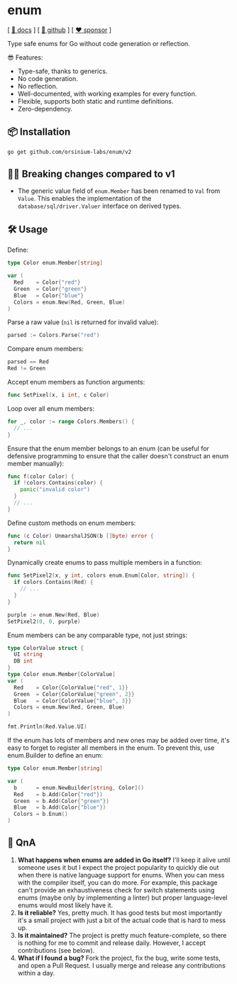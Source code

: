 # enum

[ [📄 docs](https://pkg.go.dev/github.com/orsinium-labs/enum) ] [ [🐙 github](https://github.com/orsinium-labs/enum) ] [ [❤️ sponsor](https://github.com/sponsors/orsinium) ]

Type safe enums for Go without code generation or reflection.

😎 Features:

* Type-safe, thanks to generics.
* No code generation.
* No reflection.
* Well-documented, with working examples for every function.
* Flexible, supports both static and runtime definitions.
* Zero-dependency.

## 📦 Installation

```bash
go get github.com/orsinium-labs/enum/v2
```

## ⛓️‍💥️ Breaking changes compared to v1

- The generic value field of `enum.Member` has been renamed to `Val` from `Value`. 
  This enables the implementation of the `database/sql/driver.Valuer` interface on derived types.


## 🛠️ Usage

Define:

```go
type Color enum.Member[string]

var (
  Red    = Color{"red"}
  Green  = Color{"green"}
  Blue   = Color{"blue"}
  Colors = enum.New(Red, Green, Blue)
)
```

Parse a raw value (`nil` is returned for invalid value):

```go
parsed := Colors.Parse("red")
```

Compare enum members:

```go
parsed == Red
Red != Green
```

Accept enum members as function arguments:

```go
func SetPixel(x, i int, c Color)
```

Loop over all enum members:

```go
for _, color := range Colors.Members() {
  // ...
}
```

Ensure that the enum member belongs to an enum (can be useful for defensive programming to ensure that the caller doesn't construct an enum member manually):

```go
func f(color Color) {
  if !colors.Contains(color) {
    panic("invalid color")
  }
  // ...
}
```

Define custom methods on enum members:

```go
func (c Color) UnmarshalJSON(b []byte) error {
  return nil
}
```

Dynamically create enums to pass multiple members in a function:

```go
func SetPixel2(x, y int, colors enum.Enum[Color, string]) {
  if colors.Contains(Red) {
    // ...
  }
}

purple := enum.New(Red, Blue)
SetPixel2(0, 0, purple)
```

Enum members can be any comparable type, not just strings:

```go
type ColorValue struct {
  UI string
  DB int
}
type Color enum.Member[ColorValue]
var (
  Red    = Color{ColorValue{"red", 1}}
  Green  = Color{ColorValue{"green", 2}}
  Blue   = Color{ColorValue{"blue", 3}}
  Colors = enum.New(Red, Green, Blue)
)

fmt.Println(Red.Value.UI)
```

If the enum has lots of members and new ones may be added over time, it's easy to forget to register all members in the enum. To prevent this, use enum.Builder to define an enum:

```go
type Color enum.Member[string]

var (
  b      = enum.NewBuilder[string, Color]()
  Red    = b.Add(Color{"red"})
  Green  = b.Add(Color{"green"})
  Blue   = b.Add(Color{"blue"})
  Colors = b.Enum()
)
```

## 🤔 QnA

1. **What happens when enums are added in Go itself?** I'll keep it alive until someone uses it but I expect the project popularity to quickly die out when there is native language support for enums. When you can mess with the compiler itself, you can do more. For example, this package can't provide an exhaustiveness check for switch statements using enums (maybe only by implementing a linter) but proper language-level enums would most likely have it.
1. **Is it reliable?** Yes, pretty much. It has good tests but most importantly it's a small project with just a bit of the actual code that is hard to mess up.
1. **Is it maintained?** The project is pretty much feature-complete, so there is nothing for me to commit and release daily. However, I accept contributions (see below).
1. **What if I found a bug?** Fork the project, fix the bug, write some tests, and open a Pull Request. I usually merge and release any contributions within a day.
